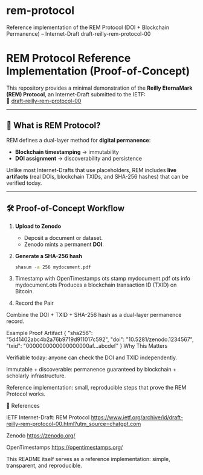 # rem-protocol
Reference implementation of the REM Protocol (DOI + Blockchain Permanence) – Internet-Draft draft-reilly-rem-protocol-00
# REM Protocol Reference Implementation (Proof-of-Concept)

This repository provides a minimal demonstration of the **Reilly EternaMark (REM) Protocol**, an Internet-Draft submitted to the IETF:  
🔗 [draft-reilly-rem-protocol-00](https://www.ietf.org/archive/id/draft-reilly-rem-protocol-00.html)

---

## 📌 What is REM Protocol?  
REM defines a dual-layer method for **digital permanence**:  

- **Blockchain timestamping** → immutability  
- **DOI assignment** → discoverability and persistence  

Unlike most Internet-Drafts that use placeholders, REM includes **live artifacts** (real DOIs, blockchain TXIDs, and SHA-256 hashes) that can be verified today.

---

## 🛠️ Proof-of-Concept Workflow  

1. **Upload to Zenodo**  
   - Deposit a document or dataset.  
   - Zenodo mints a permanent **DOI**.  

2. **Generate a SHA-256 hash**  
   ```bash
   shasum -a 256 mydocument.pdf
3. Timestamp with OpenTimestamps
   ots stamp mydocument.pdf
   ots info mydocument.ots
Produces a blockchain transaction ID (TXID) on Bitcoin.

4. Record the Pair

Combine the DOI + TXID + SHA-256 hash as a dual-layer permanence record.

Example Proof Artifact
{
  "sha256": "5d41402abc4b2a76b9719d911017c592",
  "doi": "10.5281/zenodo.1234567",
  "txid": "0000000000000000000af...abcdef"
}
Why This Matters

Verifiable today: anyone can check the DOI and TXID independently.

Immutable + discoverable: permanence guaranteed by blockchain + scholarly infrastructure.

Reference implementation: small, reproducible steps that prove the REM Protocol works.

🔗 References

IETF Internet-Draft: REM Protocol
https://www.ietf.org/archive/id/draft-reilly-rem-protocol-00.html?utm_source=chatgpt.com

Zenodo
https://zenodo.org/

OpenTimestamps
https://opentimestamps.org/

This README itself serves as a reference implementation: simple, transparent, and reproducible.
